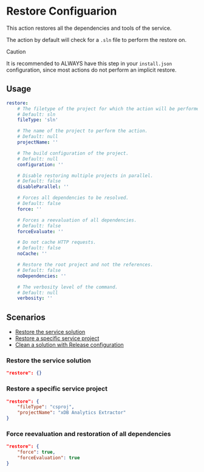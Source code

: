 # Restore Configuarion
This action restores all the dependencies and tools of the service.

The action by default will check for a `.sln` file to perform the restore on.

> [!CAUTION]
> It is recommended to ALWAYS have this step in your `install.json` configuration, since most 
> actions do not perform an implicit restore.


## Usage
```yaml
restore:
    # The filetype of the project for which the action will be performed.
    # Default: sln
    fileType: 'sln'

    # The name of the project to perform the action.
    # Default: null
    projectName: ''

    # The build configuration of the project.
    # Default: null
    configuration: ''

    # Disable restoring multiple projects in parallel.
    # Default: false
    disableParallel: ''

    # Forces all dependencies to be resolved.
    # Default: false
    force: ''

    # Forces a reevaluation of all dependencies.
    # Default: false
    forceEvaluate: ''

    # Do not cache HTTP requests.
    # Default: false
    noCache: ''

    # Restore the root project and not the references.
    # Default: false
    noDependencies: ''

    # The verbosity level of the command.
    # Default: null
    verbosity: ''
```

## Scenarios
- [Restore the service solution](#restore-the-service-solution)
- [Restore a specific service project](#restore-a-specific-service-project)
- [Clean a solution with Release configuration](#clean-a-solution-with-release-configuration)


### Restore the service solution
```json
"restore": {}
```

### Restore a specific service project
```json
"restore": {
    "fileType": "csproj",
    "projectName": "xDB Analytics Extractor"
}
```

### Force reevaluation and restoration of all dependencies
```json
"restore": {
    "force": true,
    "forceEvaluation": true
}
```